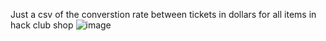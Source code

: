 Just a csv of the converstion rate between tickets in dollars for all items in hack club shop
![image](https://github.com/user-attachments/assets/0fa006d6-c1d0-4e09-b9a0-0dd23e901f79)

